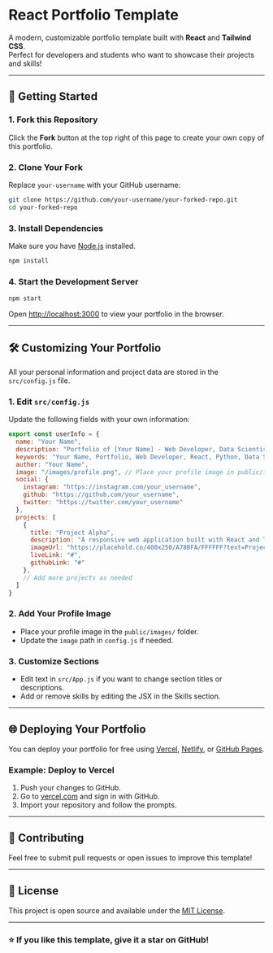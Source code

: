 # React Portfolio Template

A modern, customizable portfolio template built with **React** and **Tailwind CSS**.  
Perfect for developers and students who want to showcase their projects and skills!

---

## 🚀 Getting Started

### 1. **Fork this Repository**

Click the **Fork** button at the top right of this page to create your own copy of this portfolio.

### 2. **Clone Your Fork**

Replace `your-username` with your GitHub username:

```bash
git clone https://github.com/your-username/your-forked-repo.git
cd your-forked-repo
```

### 3. **Install Dependencies**

Make sure you have [Node.js](https://nodejs.org/) installed.

```bash
npm install
```

### 4. **Start the Development Server**

```bash
npm start
```

Open [http://localhost:3000](http://localhost:3000) to view your portfolio in the browser.

---

## 🛠️ Customizing Your Portfolio

All your personal information and project data are stored in the `src/config.js` file.

### 1. **Edit `src/config.js`**

Update the following fields with your own information:

```js
export const userInfo = {
  name: "Your Name",
  description: "Portfolio of [Your Name] - Web Developer, Data Scientist, and Machine Learning Enthusiast.",
  keywords: "Your Name, Portfolio, Web Developer, React, Python, Data Science, Machine Learning, Jupyter, Projects",
  author: "Your Name",
  image: "/images/profile.png", // Place your profile image in public/images/
  social: {
    instagram: "https://instagram.com/your_username",
    github: "https://github.com/your_username",
    twitter: "https://twitter.com/your_username"
  },
  projects: [
    {
      title: "Project Alpha",
      description: "A responsive web application built with React and Tailwind CSS.",
      imageUrl: "https://placehold.co/400x250/A78BFA/FFFFFF?text=Project+Alpha",
      liveLink: "#",
      githubLink: "#"
    },
    // Add more projects as needed
  ]
}
```

### 2. **Add Your Profile Image**

- Place your profile image in the `public/images/` folder.
- Update the `image` path in `config.js` if needed.

### 3. **Customize Sections**

- Edit text in `src/App.js` if you want to change section titles or descriptions.
- Add or remove skills by editing the JSX in the Skills section.

---

## 🌐 Deploying Your Portfolio

You can deploy your portfolio for free using [Vercel](https://vercel.com/), [Netlify](https://www.netlify.com/), or [GitHub Pages](https://pages.github.com/).

### Example: Deploy to Vercel

1. Push your changes to GitHub.
2. Go to [vercel.com](https://vercel.com/) and sign in with GitHub.
3. Import your repository and follow the prompts.

---

## 🤝 Contributing

Feel free to submit pull requests or open issues to improve this template!

---

## 📄 License

This project is open source and available under the [MIT License](LICENSE).

---

### ⭐️ If you like this template, give it a star on GitHub!